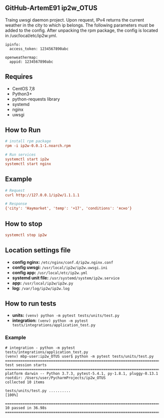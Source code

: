## GitHub-ArtemE91 ip2w_OTUS

Traing uwsgi daemon project.
Upon request, IPv4 returns the current weather in the city to which ip belongs.
The following parameters must be added to the config. 
After unpacking the rpm package, the config is located in /usr/local/etc/ip2w.yml.
```
ipinfo:
  access_token: 1234567890abc

openweathermap:
  appid: 1234567890abc
```
 
 ## Requires
 
 * CentOS 7,8
 * Python3+
 * python-requests library
 * systemd
 * nginx
 * uwsgi
 
 ## How to Run

 ```ini
 # install rpm package
 rpm -i ip2w-0.0.1-1.noarch.rpm
 
 # Run services
 systemctl start ip2w
 systemctl start nginx
 ```
 
 ## Example
 
 ```ini
 # Request
 curl http://127.0.0.1/ip2w/1.1.1.1
 
 # Response
{'city': 'Haymarket', 'temp': '+17', 'conditions': 'ясно'}
 ```
 
 ## How to stop
 
 ```ini
 systemctl stop ip2w
 ```
 
 ## Location settings file
 
 * __config nginx:__ `/etc/nginx/conf.d/ip2w.nginx.conf`
 * __config uwsgi:__ `/usr/local/ip2w/ip2w.uwsgi.ini`
 * __config app:__ `/usr/local/etc/ip2w.yml`
 * __systemd unit file:__ `/usr/systemd/system/ip2w.service`
 * __app:__ `/usr/local/ip2w/ip2w.py`
 * __log:__ `/var/log/ip2w/ip2w.log`
 
 
 ## How to run tests
 
 * __units:__ `(venv) python -m pytest tests/units/test.py `
 * __integration:__ `(venv) python -m pytest tests/integrations/application_test.py`
 
 ### Example
 ```
 # integration - python -m pytest tests/integrations/application_test.py 
 (venv) mbp-user:ip2w_OTUS user$ python -m pytest tests/units/test.py 
============================================================================== test session starts ==============================================================================
platform darwin -- Python 3.7.3, pytest-5.4.1, py-1.8.1, pluggy-0.13.1
rootdir: /Users/user/PycharmProjects/ip2w_OTUS
collected 10 items                                                                                                                                                              

tests/units/test.py ..........                                                                                                                                            [100%]

============================================================================== 10 passed in 36.98s ==============================================================================
```
